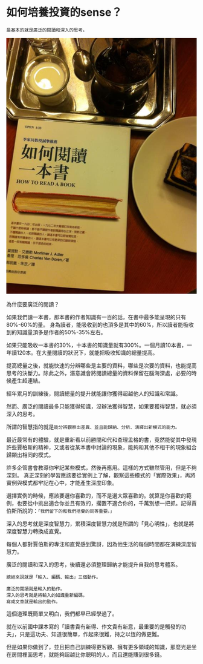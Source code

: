 # 如何培養投資的sense？

`最基本的就是廣泛的閱讀和深入的思考。`

![](./images/read_book.jpg)

為什麼要廣泛的閱讀？

如果我們讀一本書，那本書的作者知識有一百的話，在書中最多能呈現的只有80%-60%的量。
身為讀者，能吸收到的也頂多是其中的60%，所以讀者能吸收到的知識量頂多是作者的50%-35%左右。

如果只能吸收一本書的30%，十本書的知識量就有300%。一個月讀10本書，一年讀120本。在大量閱讀的狀況下，就能把吸收知識的總量提高。

提高總量之後，就能快速的分辨哪些是主要的資料，哪些是次要的資料，也能提高思考的決斷力。除此之外，潛意識會將閱讀總量的資料保留在腦海深處，必要的時候產生超連結。

經年累月的訓練後，閱讀總量的提升就能讓你獲得超越他人的知識和常識。


然而、廣泛的閱讀最多只能獲得知識，沒辦法獲得智慧，如果要獲得智慧，就必須深入的思考。

所謂的智慧指的就是`能分辨觀察出差異、並且能歸納、分析、演繹出新模式的能力。`

最近最常有的體驗，就是重新看以前勝間和代和查理孟格的書，竟然能從其中發現許些賈柏斯的精神，又或者從某本書中討論的現象，能夠和其他不相干的現象組合歸類出相同的模式。

許多企管書會教導你牢記某些模式，然後再應用。這樣的方式雖然管用，但是不夠深刻。
真正深刻的學習應該要從實例上了解，觀察這些模式的「實際效果」，再將實例與模式都牢記在心中，才能產生深度印象。


選擇實例的時候，應該要選你喜歡的，而不是選大眾喜歡的。就算是你喜歡的範例，也要從中挑出適合你並且有效的，擱置不適合你的，千萬別想一把抓。記得賈伯斯所說的：`「我們留下的和我們捨棄的同等重要。」`

深入的思考就是深度智慧力，累積深度智慧力就是所謂的「見心明性」，也就是將深度智慧力轉換成直覺。

每個人都對賈伯斯的專注和直覺感到驚訝，因為他生活的每個時間都在演練深度智慧力。

廣泛的閱讀和深入的思考，後續還必須整理歸納才能提升自我的思考體系。

`總結來說就是「輸入、編碼、輸出」三個動作。`

```
廣泛的閱讀就是輸入的動作。
深入的思考就是將輸入的知識重新編碼。
寫成文章就是輸出的動作。
```

這個道理既簡單又明白，我們都早已經學過了。

就在以前國中課本寫的「讀書貴有新得、作文貴有新意，最重要的是觸發的功夫」，只是這功夫、知道很簡單，作起來很難，持之以恆的做更難。

但是如果你做到了，並且把自己訓練得更客觀、擁有更多領域的知識，那麼光是坐在房間裡面思考，就能夠超越比你聰明的人，而且還能賺到很多錢。
